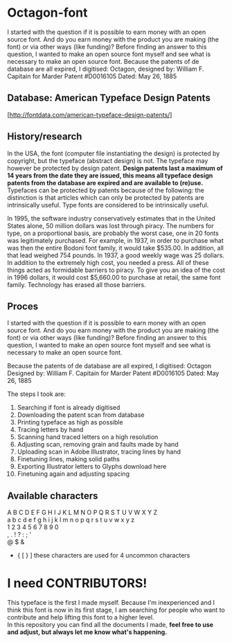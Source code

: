 # Octagon-font
I started with the question if it is possible to earn money with an open source font. And do you earn money with the product you are making (the font) or via other ways (like funding)? Before finding an answer to this question, I wanted to make an open source font myself and see what is necessary to make an open source font. Because the patents of de database are all expired, I digitised: Octagon, designed by: William F. Capitain for Marder Patent #D0016105 Dated: May 26, 1885

## Database: American Typeface Design Patents
[http://fontdata.com/american-typeface-design-patents/]

## History/research
In the USA, the font (computer file instantiating the design) is protected by copyright, but the typeface (abstract design) is not. The typeface may however be protected by design patent. <b> Design patents last a maximum of 14 years from the date they are issued, this means all typeface design patents from the database are expired and are available to (re)use.</b>
Typefaces can be protected by patents because of the following: the distinction is that articles which can only be protected by patents are intrinsically useful. Type fonts are considered to be intrinsically useful. 

In 1995, the software industry conservatively estimates that in the United States alone, 50 million dollars was lost through piracy. The numbers for type, on a proportional basis, are probably the worst case, one in 20 fonts was legitimately purchased. For example, in 1937, in order to purchase what was then the entire Bodoni font family, it would take $535.00. In addition, all that lead weighed 754 pounds. In 1937, a good weekly wage was 25 dollars. In addition to the extremely high cost, you needed a press. All of these things acted as formidable barriers to piracy. To give you an idea of the cost in 1996 dollars, it would cost $5,660.00 to purchase at retail, the same font family. Technology has erased all those barriers. 

## Proces

I started with the question if it is possible to earn money with an open source font. And do you earn money with the product you are making (the font) or via other ways (like funding)?
Before finding an answer to this question, I wanted to make an open source font myself and see what is necessary to make an open source font.

Because the patents of de database are all expired, I digitised:
Octagon 
Designed by: William F. Capitain for Marder
Patent #D0016105
Dated: May 26, 1885 

The steps I took are: 
1. Searching if font is already digitised 
2. Downloading the patent scan from database 
3. Printing typeface as high as possible 
4. Tracing letters by hand 
5. Scanning hand traced letters on a high resolution 
6. Adjusting scan, removing grain and faults made by hand 
7. Uploading scan in Adobe Illustrator, tracing lines by hand 
8. Finetuning lines, making solid paths 
9. Exporting Illustrator letters to Glyphs download here
10. Finetuning again and adjusting spacing 

## Available characters
A B C D E F G H I J K L M N O P Q R S T U V W X Y Z <br>
a b c d e f g h i j k l m n o p q r s t u v w x y z <br>
1 2 3 4 5 6 7 8 9 0<br>
, . ! ? : ; ' <br>
@ $ & <br>
+ { [ } ] these characters are used for 4 uncommon characters 

# I need CONTRIBUTORS! 

This typeface is the first I made myself. Because I'm inexperienced and I think this font is now in its first stage, I am searching for people who want to contribute and help lifting this font to a higher level.
<br>
In this repository you can find all the documents I made, <b>feel free to use and adjust, but always let me know what's happening. </b>
